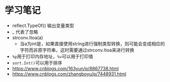 #  学习笔记
- reflect.TypeOf()   输出变量类型
- _   代表了忽略
- strconv.Itoa(a)
  - 当a为int是，如果直接使用string进行强制类型转换，则可能会变成相应的字符而非原字符串，这时需要通过strconv.Itoa来进行转换
- `%p`用于打印内存地址，`%v`可以用于打印值
- `sort.Int()`可以用于排序
- https://www.cnblogs.com/163yun/p/8867738.html
- https://www.cnblogs.com/zhangboyu/p/7448931.html

